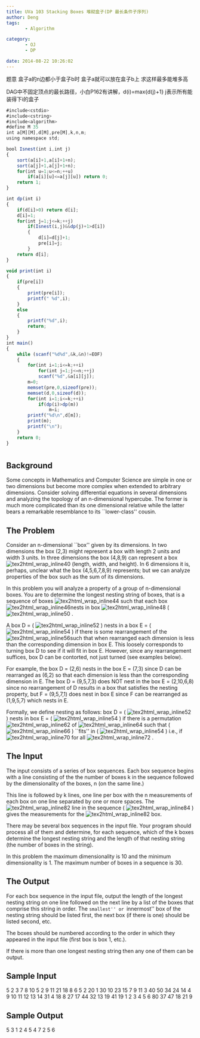 ```yaml
---
title: UVa 103 Stacking Boxes 堆砌盒子(DP 最长条件子序列)
author: Deng
tags: 
       - Algorithm

category: 
       - OJ
       - DP

date: 2014-08-22 10:26:02
---
```

题意 盒子a的n边都小于盒子b时 盒子a就可以放在盒子b上 求这样最多能堆多高

DAG中不固定顶点的最长路径，小白P162有讲解，d(i)=max{d(j)+1} j表示所有能装得下i的盒子

```js 
#include<cstdio>
#include<cstring>
#include<algorithm>
#define M 35
int a[M][M],d[M],pre[M],k,n,m;
using namespace std;

bool Isnest(int i,int j)
{
    sort(a[i]+1,a[i]+1+n);
    sort(a[j]+1,a[j]+1+n);
    for(int u=1;u<=n;++u)
        if(a[i][u]<=a[j][u]) return 0;
    return 1;
}

int dp(int i)
{
    if(d[i]>0) return d[i];
    d[i]=1;
    for(int j=1;j<=k;++j)
        if(Isnest(i,j)&&dp(j)+1>d[i])
        {
            d[i]=d[j]+1;
            pre[i]=j;
        }
    return d[i];
}

void print(int i)
{
    if(pre[i])
    {
        print(pre[i]);
        printf(" %d",i);
    }
    else
    {
        printf("%d",i);
        return;
    }
}
int main()
{
    while (scanf("%d%d",&k,&n)!=EOF)
    {
        for(int i=1;i<=k;++i)
            for(int j=1;j<=n;++j)
            scanf("%d",&a[i][j]);
        m=0;
        memset(pre,0,sizeof(pre));
        memset(d,0,sizeof(d));
        for(int i=1;i<=k;++i)
            if(dp(i)>dp(m))
                m=i;
        printf("%d\n",d[m]);
        print(m);
        printf("\n");
    }
    return 0;
}
```

#

## Background

Some concepts in Mathematics and Computer Science are simple in one or two dimensions but become more complex when extended to arbitrary dimensions. Consider solving differential equations in several dimensions and analyzing the topology of an n-dimensional hypercube. The former is much more complicated than its one dimensional relative while the latter bears a remarkable resemblance to its ``lower-class'' cousin.

## The Problem

Consider an n-dimensional ``box'' given by its dimensions. In two dimensions the box (2,3) might represent a box with length 2 units and width 3 units. In three dimensions the box (4,8,9) can represent a box ![tex2html_wrap_inline40](../images/dge.org-external-1-103img1.gif.png) (length, width, and height). In 6 dimensions it is, perhaps, unclear what the box (4,5,6,7,8,9) represents; but we can analyze properties of the box such as the sum of its dimensions.

In this problem you will analyze a property of a group of n-dimensional boxes. You are to determine the longest nesting string of boxes, that is a sequence of boxes ![tex2html_wrap_inline44](../images/dge.org-external-1-103img2.gif.png) such that each box ![tex2html_wrap_inline46](../images/dge.org-external-1-103img3.gif.png)nests in box ![tex2html_wrap_inline48](../images/dge.org-external-1-103img4.gif.png) ( ![tex2html_wrap_inline50](../images/dge.org-external-1-103img5.gif.png) .

A box D = ( ![tex2html_wrap_inline52](../images/dge.org-external-1-103img6.gif.png) ) nests in a box E = ( ![tex2html_wrap_inline54](../images/dge.org-external-1-103img7.gif.png) ) if there is some rearrangement of the ![tex2html_wrap_inline56](../images/dge.org-external-1-103img8.gif.png)such that when rearranged each dimension is less than the corresponding dimension in box E. This loosely corresponds to turning box D to see if it will fit in box E. However, since any rearrangement suffices, box D can be contorted, not just turned (see examples below).

For example, the box D = (2,6) nests in the box E = (7,3) since D can be rearranged as (6,2) so that each dimension is less than the corresponding dimension in E. The box D = (9,5,7,3) does NOT nest in the box E = (2,10,6,8) since no rearrangement of D results in a box that satisfies the nesting property, but F = (9,5,7,1) does nest in box E since F can be rearranged as (1,9,5,7) which nests in E.

Formally, we define nesting as follows: box D = ( ![tex2html_wrap_inline52](../images/dge.org-external-1-103img6.gif.png) ) nests in box E = ( ![tex2html_wrap_inline54](../images/dge.org-external-1-103img7.gif.png) ) if there is a permutation ![tex2html_wrap_inline62](../images/dge.org-external-1-103img9.gif.png) of ![tex2html_wrap_inline64](../images/dge.org-external-1-103img10.gif.png) such that ( ![tex2html_wrap_inline66](../images/dge.org-external-1-103img11.gif.png) ) ``fits'' in ( ![tex2html_wrap_inline54](../images/dge.org-external-1-103img7.gif.png) ) i.e., if![tex2html_wrap_inline70](../images/dge.org-external-1-103img12.gif.png) for all ![tex2html_wrap_inline72](../images/dge.org-external-1-103img13.gif.png) .

## The Input

The input consists of a series of box sequences. Each box sequence begins with a line consisting of the the number of boxes k in the sequence followed by the dimensionality of the boxes, n (on the same line.)

This line is followed by k lines, one line per box with the n measurements of each box on one line separated by one or more spaces. The ![tex2html_wrap_inline82](../images/dge.org-external-1-103img14.gif.png) line in the sequence ( ![tex2html_wrap_inline84](../images/dge.org-external-1-103img15.gif.png) ) gives the measurements for the ![tex2html_wrap_inline82](../images/dge.org-external-1-103img14.gif.png) box.

There may be several box sequences in the input file. Your program should process all of them and determine, for each sequence, which of the k boxes determine the longest nesting string and the length of that nesting string (the number of boxes in the string).

In this problem the maximum dimensionality is 10 and the minimum dimensionality is 1. The maximum number of boxes in a sequence is 30.

## The Output

For each box sequence in the input file, output the length of the longest nesting string on one line followed on the next line by a list of the boxes that comprise this string in order. The ``smallest'' or ``innermost'' box of the nesting string should be listed first, the next box (if there is one) should be listed second, etc.

The boxes should be numbered according to the order in which they appeared in the input file (first box is box 1, etc.).

If there is more than one longest nesting string then any one of them can be output.

## Sample Input

5 2 3 7 8 10 5 2 9 11 21 18 8 6 5 2 20 1 30 10 23 15 7 9 11 3 40 50 34 24 14 4 9 10 11 12 13 14 31 4 18 8 27 17 44 32 13 19 41 19 1 2 3 4 5 6 80 37 47 18 21 9

## Sample Output

5 3 1 2 4 5 4 7 2 5 6

﻿﻿